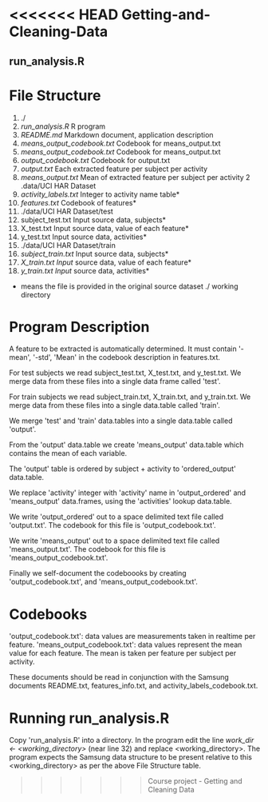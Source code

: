 <<<<<<< HEAD
Getting-and-Cleaning-Data
=========================

## run_analysis.R


# File Structure

1. ./
 1. *run_analysis.R* R program
 2. *README.md* Markdown document, application description
 3. *means_output_codebook.txt* Codebook for means_output.txt
 4. *means_output_codebook.txt* Codebook for means_output.txt
 5. *output_codebook.txt* Codebook for output.txt
 6. *output.txt* Each extracted feature per subject per activity
 7. *means_output.txt* Mean of extracted feature per subject per activity
2 .data/UCI HAR Dataset
 1. *activity_labels.txt* Integer to activity name table*
 2. *features.txt* Codebook of features*
3. ./data/UCI HAR Dataset/test
 1. subject_test.txt Input source data, subjects*
 2. X_test.txt Input source data, value of each feature*
 3. y_test.txt Input source data, activities*
4. ./data/UCI HAR Dataset/train
 1. *subject_train.txt* Input source data, subjects*
 2. *X_train.txt Input* source data, value of each feature*
 3. *y_train.txt Input* source data, activities*

* means the file is provided in the original source dataset
./ working directory

# Program Description

A feature to be extracted is automatically determined. It must contain '-mean', '-std', 'Mean' in the codebook
description in features.txt.

For test subjects we read subject_test.txt, X_test.txt, and y_test.txt. We merge data from these files into a single data frame called 'test'.  

For train subjects we read subject_train.txt, X_train.txt, and y_train.txt. We merge data from these files into a single data.table called 'train'.  

We merge 'test' and 'train' data.tables into a single data.table called 'output'. 

From the 'output' data.table we create 'means_output' data.table which contains the mean of each variable.

The 'output' table is ordered by subject + activity to 'ordered_output' data.table.

We replace 'activity' integer with 'activity' name in 'output_ordered' and 'means_output' data.frames, using the 'activities' lookup data.table.

We write 'output_ordered' out to a space delimited text file called 'output.txt'. The codebook for this file is 'output_codebook.txt'.

We write 'means_output' out to a space delimited text file called 'means_output.txt'. The codebook for this file is 'means_output_codebook.txt'.

Finally we self-document the codeboooks by creating 'output_codebook.txt', and 'means_output_codebook.txt'.  

# Codebooks

'output_codebook.txt': data values are measurements taken in realtime per feature.
'means_output_codebook.txt': data values represent the mean value for each feature. The mean is taken per feature per subject per activity. 

These documents should be read in conjunction with the Samsung documents README.txt, features_info.txt, and activity_labels_codebook.txt.
  
# Running run_analysis.R

Copy 'run_analysis.R' into a directory.
In the program edit the line *work_dir <- <working_directory>* (near line 32) and replace <working_directory>.
The program expects the Samsung data structure to be present relative to this <working_directory> as per the above File Structure table.

>>>>>>> Course project - Getting and Cleaning Data
